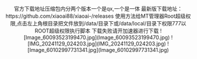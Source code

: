 <p align="center">官方下载地址压缩包内分两个版本一个是qx,一个是一体<a>
最新版下载地址：https://github.com/xiaoai88/xiaoai-/releases
使用方法给MT管理器Root超级权限,点击左上角根目录把文件放到/data/目录下或/data/local/目录下权限777以ROOT超级权限执行脚本</a>
下载失败请开加速器进行下载
![Image_60093523199470.jpg](Image_60093523199470.jpg)
![IMG_20241129_024203.jpg](IMG_20241129_024203.jpg)
![Image_60102997731341.jpg](Image_60102997731341.jpg)
</p>
